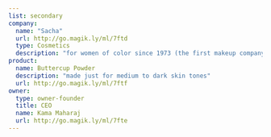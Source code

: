 ```yaml
---
list: secondary
company:
  name: "Sacha"
  url: http://go.magik.ly/ml/7ftd
  type: Cosmetics
  description: "for women of color since 1973 (the first makeup company to be halal-certified)"
product:
  name: Buttercup Powder
  description: "made just for medium to dark skin tones"
  url: http://go.magik.ly/ml/7ftf
owner:
  type: owner-founder
  title: CEO
  name: Kama Maharaj
  url: http://go.magik.ly/ml/7fte
---
```

